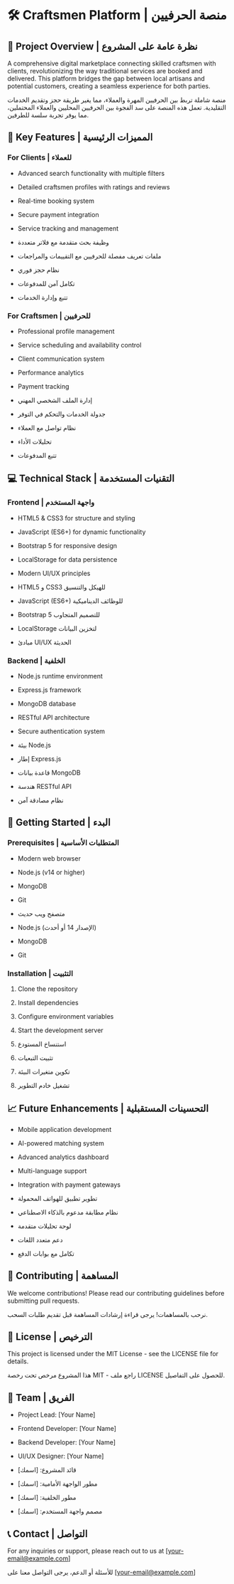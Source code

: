 # 🛠️ Craftsmen Platform | منصة الحرفيين

## 🌟 Project Overview | نظرة عامة على المشروع

A comprehensive digital marketplace connecting skilled craftsmen with clients, revolutionizing the way traditional services are booked and delivered. This platform bridges the gap between local artisans and potential customers, creating a seamless experience for both parties.

منصة شاملة تربط بين الحرفيين المهرة والعملاء، مما يغير طريقة حجز وتقديم الخدمات التقليدية. تعمل هذه المنصة على سد الفجوة بين الحرفيين المحليين والعملاء المحتملين، مما يوفر تجربة سلسة للطرفين.

## 🎯 Key Features | المميزات الرئيسية

### For Clients | للعملاء
- Advanced search functionality with multiple filters
- Detailed craftsmen profiles with ratings and reviews
- Real-time booking system
- Secure payment integration
- Service tracking and management

- وظيفة بحث متقدمة مع فلاتر متعددة
- ملفات تعريف مفصلة للحرفيين مع التقييمات والمراجعات
- نظام حجز فوري
- تكامل آمن للمدفوعات
- تتبع وإدارة الخدمات

### For Craftsmen | للحرفيين
- Professional profile management
- Service scheduling and availability control
- Client communication system
- Performance analytics
- Payment tracking

- إدارة الملف الشخصي المهني
- جدولة الخدمات والتحكم في التوفر
- نظام تواصل مع العملاء
- تحليلات الأداء
- تتبع المدفوعات

## 💻 Technical Stack | التقنيات المستخدمة

### Frontend | واجهة المستخدم
- HTML5 & CSS3 for structure and styling
- JavaScript (ES6+) for dynamic functionality
- Bootstrap 5 for responsive design
- LocalStorage for data persistence
- Modern UI/UX principles

- HTML5 و CSS3 للهيكل والتنسيق
- JavaScript (ES6+) للوظائف الديناميكية
- Bootstrap 5 للتصميم المتجاوب
- LocalStorage لتخزين البيانات
- مبادئ UI/UX الحديثة

### Backend | الخلفية
- Node.js runtime environment
- Express.js framework
- MongoDB database
- RESTful API architecture
- Secure authentication system

- بيئة Node.js
- إطار Express.js
- قاعدة بيانات MongoDB
- هندسة RESTful API
- نظام مصادقة آمن

## 🚀 Getting Started | البدء

### Prerequisites | المتطلبات الأساسية
- Modern web browser
- Node.js (v14 or higher)
- MongoDB
- Git

- متصفح ويب حديث
- Node.js (الإصدار 14 أو أحدث)
- MongoDB
- Git

### Installation | التثبيت
1. Clone the repository
2. Install dependencies
3. Configure environment variables
4. Start the development server

1. استنساخ المستودع
2. تثبيت التبعيات
3. تكوين متغيرات البيئة
4. تشغيل خادم التطوير

## 📈 Future Enhancements | التحسينات المستقبلية
- Mobile application development
- AI-powered matching system
- Advanced analytics dashboard
- Multi-language support
- Integration with payment gateways

- تطوير تطبيق للهواتف المحمولة
- نظام مطابقة مدعوم بالذكاء الاصطناعي
- لوحة تحليلات متقدمة
- دعم متعدد اللغات
- تكامل مع بوابات الدفع

## 🤝 Contributing | المساهمة
We welcome contributions! Please read our contributing guidelines before submitting pull requests.

نرحب بالمساهمات! يرجى قراءة إرشادات المساهمة قبل تقديم طلبات السحب.

## 📄 License | الترخيص
This project is licensed under the MIT License - see the LICENSE file for details.

هذا المشروع مرخص تحت رخصة MIT - راجع ملف LICENSE للحصول على التفاصيل.

## 👥 Team | الفريق
- Project Lead: [Your Name]
- Frontend Developer: [Your Name]
- Backend Developer: [Your Name]
- UI/UX Designer: [Your Name]

- قائد المشروع: [اسمك]
- مطور الواجهة الأمامية: [اسمك]
- مطور الخلفية: [اسمك]
- مصمم واجهة المستخدم: [اسمك]

## 📞 Contact | التواصل
For any inquiries or support, please reach out to us at [your-email@example.com]

للأسئلة أو الدعم، يرجى التواصل معنا على [your-email@example.com] 